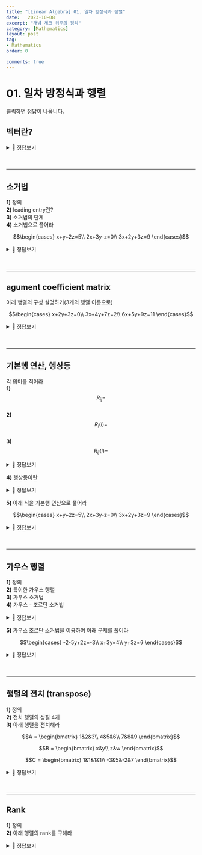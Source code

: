 ```yaml
---
title: "[Linear Algebra] 01. 일차 방정식과 행렬"
date:   2023-10-08
excerpt: "개념 체크 위주의 정리"
category: [Mathematics]
layout: post
tag:
- Mathematics
order: 0

comments: true
---
```


# 01. 일차 방정식과 행렬
클릭하면 정답이 나옵니다. 

## **벡터란?**

<details>
<summary>🖤 정답보기</summary>
<div markdown="1">


**크기**와 **방향**을 모두 가진 물리량을 벡터 (vector) 라 한다.

벡터는 흔히 화살표로 표현한다.   
* 화살표의 길이: 벡터의 크기   
* 화살표의 방향: 벡터가 작용하는 방향   
벡터로 기술할 수 있는 물리적 상황은 크기와 방향만 고려하면 충분한 경우가 많다.   
다시 말해, 벡터가 어디에 위치했는지와 무관하게 크기와 방향이 같으면 동일한 벡터로 생각한다.   

  
</div>
</details>


<br/>
<br/>

----

## 소거법
**1)** 정의     
**2)** leading entry란?    
**3)** 소거법의 단계      
**4)** 소거법으로 풀어라     

 $$\begin{cases}
x+y+2z=5\\
2x+3y-z=0\\
3x+2y+3z=9 
\end{cases}$$




<details>
<summary>🖤 정답보기</summary>
<div markdown="1">

<div class="notice" markdown="1">

**1)** 정의    
* leading entry의 계수가 1이 되오록 역계단 만들기


**2)** 리딩항이란?       
* 한 행에서 0이 아닌 항들 중, 가장 왼쪽 column에 존재하는 항
![image](https://github.com/yerimoh/yerimoh.github.io/assets/76824611/630b6852-208a-4238-bd32-933d3ca43a9c)
여기서 네모를 말함

**3)** 소거법의 단계     
* 1) leading entry를 1로 만듦    
* 2) 후진 대입    

**4)** 소거법으로 풀어라   
<img src="https://github.com/yerimoh/yerimoh.github.io/assets/76824611/43d7aa2b-5868-4d94-8810-3030962c2bd2" align="left"> 
<br/>
<br/>

</div>

</div>
</details>  

<br/>
<br/>

----

## agument coefficient matrix
아래 행렬의 구성 설명하기(3개의 행렬 이름으로)    

 $$\begin{cases}
x+2y+3z=0\\
3x+4y+7z=2\\
6x+5y+9z=11 
\end{cases}$$

<details>
<summary>🖤 정답보기</summary>
<div markdown="1">

<div class="notice" markdown="1">
  
<br/>**1)** agument coeffient matrix (확대 행렬, 첨가행렬)         
<img src="https://github.com/yerimoh/yerimoh.github.io/assets/76824611/cb7567fb-5baf-4fbe-84a3-c291b93aa94b" align="left">  
<br/>
<br/>

<br/>**2)** coeffient matrix (계수 행렬)     
<img src="https://github.com/yerimoh/yerimoh.github.io/assets/76824611/28439571-bb9c-4595-971a-539ffbbd322d" align="left">  
<br/>
<br/>

<br/>**3)** matrix of constants (상수 행렬)<br/>
<img src="https://github.com/yerimoh/yerimoh.github.io/assets/76824611/171f286c-703b-4ed4-8925-4349c47b50e7" align="left">  
<br/>
<br/>

</div>
  
</div>
</details>  

<br/>
<br/>


-----

## 기본행 연산, 헹상등
각 의미를 적어라     
**1)** $$R_{ij} =$$        
**2)** $$R_{i}(l) =$$        
**3)** $$R_{ij}(l) =$$        

<details>
<summary>🖤 정답보기</summary>
<div markdown="1">

<div class="notice" markdown="1">

**1)** $$R_{ij} =$$  
* i번째 행과 j번째 행 교환
  
**2)** $$R_{i}(l) =$$    
* i번째 행 * l(상수)
  
**3)** $$R_{ij}(l) =$$ 
* j번째 행 + **i번째 핼*l(상수)**


</div>
</div>
</details>  

**4)** 행상등이란     

<details>
<summary>🖤 정답보기</summary>
<div markdown="1">

<div class="notice" markdown="1">

row-equivalent,   
행렬 A에 기본행 연산을 적용하여 행렬 B를 얻을 수 있을 때 A와 B는 행상등이라고 함   
</div>
</div>
</details>  


**5)** 아래 식을 기본행 연산으로 풀어라   

$$\begin{cases}
x+y+2z=5\\
2x+3y-z=0\\
3x+2y+3z=9 
\end{cases}$$
 
<details>
<summary>🖤 정답보기</summary>
<div markdown="1">

<div class="notice" markdown="1">

<br/>**1)** reading entry를 1로 만듦<br/>
<img src="https://github.com/yerimoh/img/assets/76824611/a8582431-04c5-4965-90cd-7d4949ffdb22" align="left">  
<br/>
<br/>

<br/>**1)** 후집 대입<br/>
<img src="https://github.com/yerimoh/img/assets/76824611/f53e532d-2cc0-4eaf-83d1-52e13f178353" align="left">  
<br/>
<br/>

</div> 
</div>
</details>  

<br/>
<br/>

----

## 가우스 행렬
**1)** 정의    
**2)** 특이한 가우스 행렬     
**3)** 가우스 소거법   
**4)** 가우스 - 조르단 소거법    

<details>
<summary>🖤 정답보기</summary>
<div markdown="1">
<div class="notice" markdown="1">

**1)** 정의    
* 대각 원소를 모두 1로 만들고, 대각 원소를 기준으로 아래 원소를 모두 0으로 만든 행렬
  
**2)** 특이한 가우스 행렬   
* 기약 가우스 행렬
![image](https://github.com/yerimoh/yerimoh.github.io/assets/76824611/4e694acd-022c-4a1c-a0b9-0dcef8ed18d4)

  
**3)** 가우스 소거법     
* 가우스 행렬을 이용하여 해를 구하는 방법        
![image](https://github.com/yerimoh/yerimoh.github.io/assets/76824611/33015916-0d91-4bc8-8515-b2c64df22f23)

**4)** 가우스 - 조단 소거법     
* 기약 가우스 행렬로 변환 후 후진 대입법을 사용한다     
![image](https://github.com/yerimoh/yerimoh.github.io/assets/76824611/e6034315-bc62-4401-8ab4-800aad8bb4ff)

</div>  
</div>
</details>  

**5)** 가우스 조르단 소거법을 이용하여 아래 문제를 풀어라     

 $$\begin{cases}
-2-5y+2z=-3\\
x+3y=4\\
y+3z=6 
\end{cases}$$

<details>
<summary>🖤 정답보기</summary>
<div markdown="1">
<div class="notice" markdown="1">


![image](https://github.com/yerimoh/yerimoh.github.io/assets/76824611/3acd88a4-515a-4b7c-beb2-ac37df86dd36)


  </div>
</div>
</details>  


<br/>
<br/>

-----

## 행렬의 전치 (transpose)
**1)** 정의   
**2)** 전치 행렬의 성질 4개   
**3)** 아래 행렬을 전치해라   

$$A =
\begin{bmatrix}
1&2&3\\
4&5&6\\
7&8&9
\end{bmatrix}$$

$$B =
\begin{bmatrix}
x&y\\
z&w
\end{bmatrix}$$


$$C =
\begin{bmatrix}
1&1&1&1\\
-3&5&-2&7
\end{bmatrix}$$

<details>
<summary>🖤 정답보기</summary>
<div markdown="1">

<div class="notice" markdown="1">

**1)** 정의   
* 어떤 행렬의 행과 열을 서로 맞바꾼 행렬     

**2)** 전치 행렬의 성질 4개   
![image](https://github.com/yerimoh/yerimoh.github.io/assets/76824611/ab160531-e2d7-4ce0-9aff-74113e1447b2)

**3)** 아래 행렬을 전치해라   
![image](https://github.com/yerimoh/yerimoh.github.io/assets/76824611/5d691c1e-9f24-4f9a-a58e-25d527c0f8ef)

</div>

</div>
</details>  

<br/>
<br/>

----


## Rank
**1)** 정의     
**2)** 아래 행렬의 rank를 구해라

<details>
<summary>🖤 정답보기</summary>
<div markdown="1">

<div class="notice" markdown="1">

**1)** 정의     
* 행렬 A에 **기본행 연산**을 적용하여 **가우스 행렬**으로 변환했을 때, **영행이 아닌 행**의 개수

**2)** 아래 행렬의 rank를 구해라


</div>

</div>
</details>  


